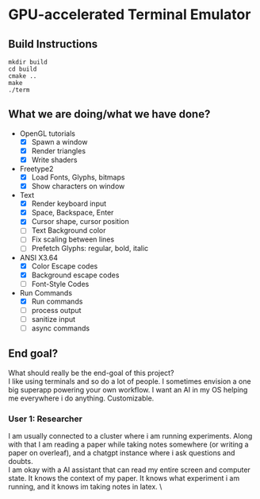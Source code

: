 
# GPU-accelerated Terminal Emulator

## Build Instructions

```
mkdir build
cd build
cmake ..
make
./term
```

## What we are doing/what we have done?
- OpenGL tutorials
    - [x] Spawn a window
    - [x] Render triangles
    - [x] Write shaders
- Freetype2
    - [x] Load Fonts, Glyphs, bitmaps
    - [x] Show characters on window
- Text 
    - [x] Render keyboard input
    - [x] Space, Backspace, Enter
    - [x] Cursor shape, cursor position
    - [ ] Text Background color
    - [ ] Fix scaling between lines
    - [ ] Prefetch Glyphs: regular, bold, italic
- ANSI X3.64
    - [x] Color Escape codes
    - [x] Background escape codes
    - [ ] Font-Style Codes
- Run Commands
    - [x] Run commands
    - [ ] process output
    - [ ] sanitize input
    - [ ] async commands

## End goal?
What should really be the end-goal of this project? \
I like using terminals and so do a lot of people. I sometimes envision a one big superapp powering your own workflow. I want an AI in my OS helping me everywhere i do anything. Customizable.

### User 1: Researcher
I am usually connected to a cluster where i am running experiments. Along with that I am reading a paper while taking notes somewhere (or writing a paper on overleaf), and a chatgpt instance where i ask questions and doubts. \
I am okay with a AI assistant that can read my entire screen and computer state. It knows the context of my paper. It knows what experiment i am running, and it knows im taking notes in latex. \

